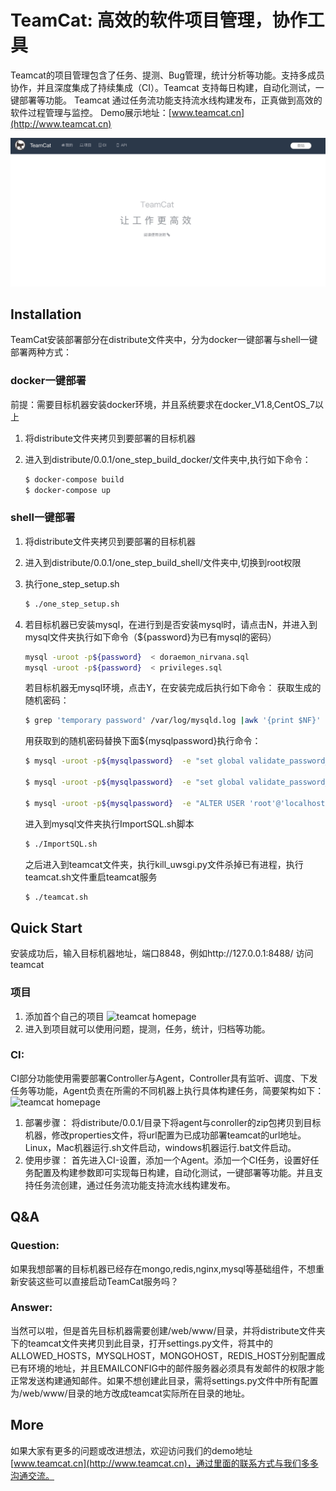 # TeamCat: 高效的软件项目管理，协作工具

Teamcat的项目管理包含了任务、提测、Bug管理，统计分析等功能。支持多成员协作，并且深度集成了持续集成（CI）。Teamcat 支持每日构建，自动化测试，一键部署等功能。 Teamcat 通过任务流功能支持流水线构建发布，正真做到高效的软件过程管理与监控。
Demo展示地址：[www.teamcat.cn](http://www.teamcat.cn)

![teamcat homepage](screenshots/Teamcat_homepage.jpg)


## Installation

TeamCat安装部署部分在distribute文件夹中，分为docker一键部署与shell一键部署两种方式：

### docker一键部署

前提：需要目标机器安装docker环境，并且系统要求在docker_V1.8,CentOS_7以上
1. 将distribute文件夹拷贝到要部署的目标机器
2. 进入到distribute/0.0.1/one_step_build_docker/文件夹中,执行如下命令：
 
   ```sh
   $ docker-compose build
   $ docker-compose up
   ```

### shell一键部署

1. 将distribute文件夹拷贝到要部署的目标机器
2. 进入到distribute/0.0.1/one_step_build_shell/文件夹中,切换到root权限
3. 执行one_step_setup.sh

   ```sh
   $ ./one_step_setup.sh
   ```
4. 若目标机器已安装mysql，在进行到是否安装mysql时，请点击N，并进入到mysql文件夹执行如下命令（${password}为已有mysql的密码）

   ```sh
   mysql -uroot -p${password}  < doraemon_nirvana.sql
   mysql -uroot -p${password}  < privileges.sql
   ```
   若目标机器无mysql环境，点击Y，在安装完成后执行如下命令：
   获取生成的随机密码：
   ```sh
   $ grep 'temporary password' /var/log/mysqld.log |awk '{print $NF}'
   ```
   用获取到的随机密码替换下面${mysqlpassword}执行命令：
   ```sh
   $ mysql -uroot -p${mysqlpassword}  -e "set global validate_password_policy=0"

   $ mysql -uroot -p${mysqlpassword}  -e "set global validate_password_length=6"

   $ mysql -uroot -p${mysqlpassword}  -e "ALTER USER 'root'@'localhost' IDENTIFIED BYY '123456'"
   ```
   进入到mysql文件夹执行ImportSQL.sh脚本
   ```sh
   $ ./ImportSQL.sh

   ```
   之后进入到teamcat文件夹，执行kill_uwsgi.py文件杀掉已有进程，执行teamcat.sh文件重启teamcat服务
    ```sh
   $ ./teamcat.sh

   ```

## Quick Start

   安装成功后，输入目标机器地址，端口8848，例如http://127.0.0.1:8488/ 访问teamcat
### 项目
1. 添加首个自己的项目
![teamcat homepage](screenshots/Teamcat_program.jpg)
2. 进入到项目就可以使用问题，提测，任务，统计，归档等功能。
### CI:
   CI部分功能使用需要部署Controller与Agent，Controller具有监听、调度、下发任务等功能，Agent负责在所需的不同机器上执行具体构建任务，简要架构如下：
![teamcat homepage](screenshots/Teamcat_CI.jpg)
1. 部署步骤：
   将distribute/0.0.1/目录下将agent与conroller的zip包拷贝到目标机器，修改properties文件，将url配置为已成功部署teamcat的url地址。Linux，Mac机器运行.sh文件启动，windows机器运行.bat文件启动。
2. 使用步骤：
   首先进入CI-设置，添加一个Agent。添加一个CI任务，设置好任务配置及构建参数即可实现每日构建，自动化测试，一键部署等功能。并且支持任务流创建，通过任务流功能支持流水线构建发布。

## Q&A
### Question:
如果我想部署的目标机器已经存在mongo,redis,nginx,mysql等基础组件，不想重新安装这些可以直接启动TeamCat服务吗？

### Answer:
当然可以啦，但是首先目标机器需要创建/web/www/目录，并将distribute文件夹下的teamcat文件夹拷贝到此目录，打开settings.py文件，将其中的ALLOWED_HOSTS，MYSQLHOST，MONGOHOST，REDIS_HOST分别配置成已有环境的地址，并且EMAILCONFIG中的邮件服务器必须具有发邮件的权限才能正常发送构建通知邮件。如果不想创建此目录，需将settings.py文件中所有配置为/web/www/目录的地方改成teamcat实际所在目录的地址。

## More

如果大家有更多的问题或改进想法，欢迎访问我们的demo地址[www.teamcat.cn](http://www.teamcat.cn)，通过里面的联系方式与我们多多沟通交流。

